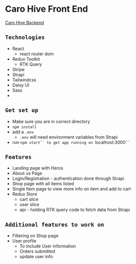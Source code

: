 # Caro Hive Front End

[Caro Hive Backend](https://github.com/An-Be/CaroHive-backend)

## `Technologies`
- React
  - react router dom 
- Redux Toolkit
  - RTK Query
- Stripe
- Strapi
- Tailwindcss
- Daisy UI
- Sass
- 
## `Get set up`
- Make sure you are in correct directory
- ```npm install```
- add a ```.env```
  - ```.env``` will need environment variables from Strapi
- run ```npm start`` to get app running on ```localhost:3000```

## `Features`
- Landing page with Heros
- About us Page
- Login/Registration - authentication done through Strapi
- Shop page with all items listed
- Single Item page to view more info on item and add to cart
- Redux Store
  - cart slice
  - user slice
  - api - holding RTK query code to fetch data from Strapi
 
## `Additional features to work on`
- Filtering on Shop page
- User profile
  - To include User information
  - Orders submitted
  - update user info
